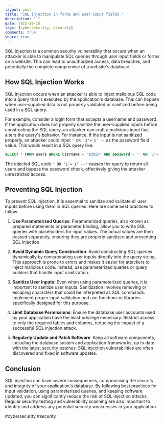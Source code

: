 ```yaml
---
layout: post
title: "SQL injection in forms and user input fields."
description: " "
date: 2023-10-10
tags: [cybersecurity, security]
comments: true
share: true
---
```


SQL injection is a common security vulnerability that occurs when an attacker is able to manipulate SQL queries through user input fields or forms on a website. This can lead to unauthorized access, data breaches, and potentially the complete compromise of a website's database.

## How SQL Injection Works

SQL injection occurs when an attacker is able to inject malicious SQL code into a query that is executed by the application's database. This can happen when user-supplied data is not properly validated or sanitized before being used in a SQL query.

For example, consider a login form that accepts a username and password. If the application does not properly sanitize the user-supplied inputs before constructing the SQL query, an attacker can craft a malicious input that alters the query's behavior. For instance, if the input is not sanitized properly, an attacker could input `' OR '1'='1' --` as the password field value. This would result in a SQL query like:


```sql
SELECT * FROM users WHERE username = 'admin' AND password = '' OR '1'='1' --'
```

The injected SQL code `' OR '1'='1' --'` causes the query to return all users and bypass the password check, effectively giving the attacker unrestricted access.

## Preventing SQL Injection

To prevent SQL injection, it is essential to sanitize and validate all user inputs before using them in SQL queries. Here are some best practices to follow:

1. **Use Parameterized Queries**: Parameterized queries, also known as prepared statements or parameter binding, allow you to write SQL queries with placeholders for input values. The actual values are then passed separately, ensuring they are properly sanitized and preventing SQL injection.

2. **Avoid Dynamic Query Construction**: Avoid constructing SQL queries dynamically by concatenating user inputs directly into the query string. This approach is prone to errors and makes it easier for attackers to inject malicious code. Instead, use parameterized queries or query builders that handle input sanitization.

3. **Sanitize User Inputs**: Even when using parameterized queries, it is important to sanitize user inputs. Sanitization involves removing or escaping characters that could be interpreted as SQL commands. Implement proper input validation and use functions or libraries specifically designed for this purpose.

4. **Limit Database Permissions**: Ensure the database user accounts used by your application have the least privilege necessary. Restrict access to only the required tables and columns, reducing the impact of a successful SQL injection attack.

5. **Regularly Update and Patch Software**: Keep all software components, including the database system and application frameworks, up to date with the latest security patches. SQL injection vulnerabilities are often discovered and fixed in software updates.

## Conclusion

SQL injection can have severe consequences, compromising the security and integrity of your application's database. By following best practices for input validation, using parameterized queries, and keeping software updated, you can significantly reduce the risk of SQL injection attacks. Regular security testing and vulnerability scanning are also important to identify and address any potential security weaknesses in your application.

#cybersecurity #security
